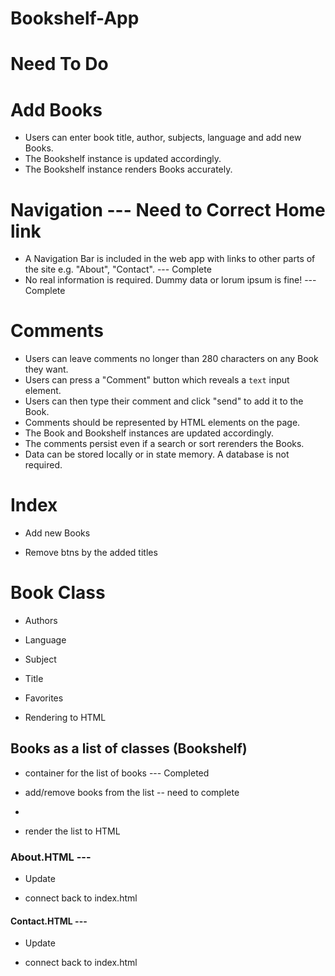 
# Bookshelf-App

# Need To Do

# Add Books
- Users can enter book title, author, subjects, language and add new Books.
- The Bookshelf instance is updated accordingly.
- The Bookshelf instance renders Books accurately.


# Navigation --- Need to Correct Home link
- A Navigation Bar is included in the web app with links to other parts of the site e.g. "About", "Contact". --- Complete
- No real information is required. Dummy data or lorum ipsum is fine! --- Complete


# Comments
- Users can leave comments no longer than 280 characters on any Book they want. 
- Users can press a "Comment" button which reveals a `text` input element.
- Users can then type their comment and click "send" to add it to the Book.
- Comments should be represented by HTML elements on the page.
- The Book and Bookshelf instances are updated accordingly.
- The comments persist even if a search or sort rerenders the Books.
- Data can be stored locally or in state memory. A database is not required. 

# Index
- Add new Books

- Remove btns by the added titles


# Book Class

- Authors
- Language
- Subject
- Title
- Favorites 

- Rendering to HTML

## Books as a list of classes (Bookshelf)

- container for the list of books --- Completed

- add/remove books from the list -- need to complete

- 

- render the list to HTML


### About.HTML --- 

- Update

- connect back to index.html

#### Contact.HTML --- 

- Update

- connect back to index.html 
